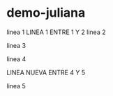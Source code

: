 # demo-juliana

linea 1
LINEA 1 ENTRE 1 Y 2
linea 2

linea 3

linea 4

LINEA NUEVA ENTRE 4 Y 5

linea 5

